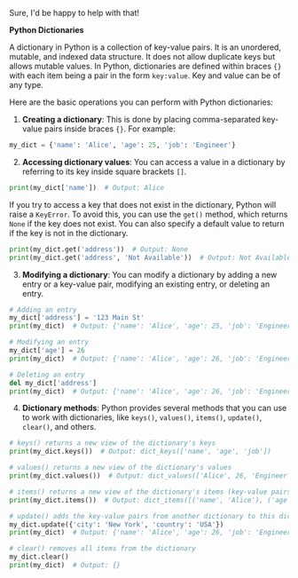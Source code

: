 Sure, I'd be happy to help with that!

**Python Dictionaries**

A dictionary in Python is a collection of key-value pairs. It is an unordered, mutable, and indexed data structure. It does not allow duplicate keys but allows mutable values. In Python, dictionaries are defined within braces `{}` with each item being a pair in the form `key:value`. Key and value can be of any type.

Here are the basic operations you can perform with Python dictionaries:

1. **Creating a dictionary**: This is done by placing comma-separated key-value pairs inside braces `{}`. For example:

```python
my_dict = {'name': 'Alice', 'age': 25, 'job': 'Engineer'}
```

2. **Accessing dictionary values**: You can access a value in a dictionary by referring to its key inside square brackets `[]`.

```python
print(my_dict['name'])  # Output: Alice
```

If you try to access a key that does not exist in the dictionary, Python will raise a `KeyError`. To avoid this, you can use the `get()` method, which returns `None` if the key does not exist. You can also specify a default value to return if the key is not in the dictionary.

```python
print(my_dict.get('address'))  # Output: None
print(my_dict.get('address', 'Not Available'))  # Output: Not Available
```

3. **Modifying a dictionary**: You can modify a dictionary by adding a new entry or a key-value pair, modifying an existing entry, or deleting an entry.

```python
# Adding an entry
my_dict['address'] = '123 Main St'
print(my_dict)  # Output: {'name': 'Alice', 'age': 25, 'job': 'Engineer', 'address': '123 Main St'}

# Modifying an entry
my_dict['age'] = 26
print(my_dict)  # Output: {'name': 'Alice', 'age': 26, 'job': 'Engineer', 'address': '123 Main St'}

# Deleting an entry
del my_dict['address']
print(my_dict)  # Output: {'name': 'Alice', 'age': 26, 'job': 'Engineer'}
```

4. **Dictionary methods**: Python provides several methods that you can use to work with dictionaries, like `keys()`, `values()`, `items()`, `update()`, `clear()`, and others.

```python
# keys() returns a new view of the dictionary's keys
print(my_dict.keys())  # Output: dict_keys(['name', 'age', 'job'])

# values() returns a new view of the dictionary's values
print(my_dict.values())  # Output: dict_values(['Alice', 26, 'Engineer'])

# items() returns a new view of the dictionary's items (key-value pairs)
print(my_dict.items())  # Output: dict_items([('name', 'Alice'), ('age', 26), ('job', 'Engineer')])

# update() adds the key-value pairs from another dictionary to this dictionary
my_dict.update({'city': 'New York', 'country': 'USA'})
print(my_dict)  # Output: {'name': 'Alice', 'age': 26, 'job': 'Engineer', 'city': 'New York', 'country': 'USA'}

# clear() removes all items from the dictionary
my_dict.clear()
print(my_dict)  # Output: {}
```

